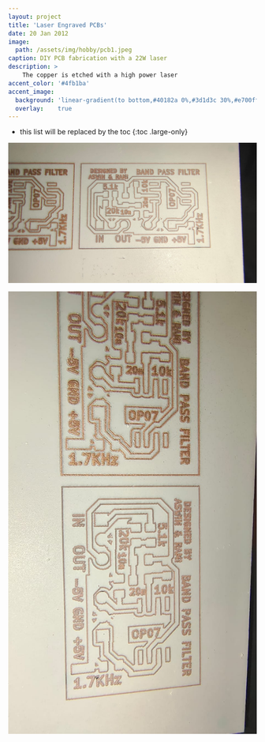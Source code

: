 ```yaml
---
layout: project
title: 'Laser Engraved PCBs'
date: 20 Jan 2012
image:  
  path: /assets/img/hobby/pcb1.jpeg
caption: DIY PCB fabrication with a 22W laser
description: >
    The copper is etched with a high power laser
accent_color: '#4fb1ba'
accent_image:
  background: 'linear-gradient(to bottom,#40182a 0%,#3d1d3c 30%,#e700ff 50%,#9900e9 70%,#008729 100%)'
  overlay:    true
---
```


* this list will be replaced by the toc
{:toc .large-only}

![](/assets/img/hobby/pcb2.jpeg)


![](/assets/img/hobby/pcb3.jpeg)
